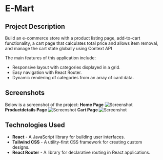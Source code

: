 
# E-Mart

## Project Description

Build an e-commerce store with a product listing page, add-to-cart functionality, a cart page that calculates total price and allows item removal, and manage the cart state globally using Context API

The main features of this application include:
- Responsive layout with categories displayed in a grid.
- Easy navigation with React Router.
- Dynamic rendering of categories from an array of card data.

## Screenshots

Below is a screenshot of the project:
**Home Page**
![Screenshot](../output/homepage.png)
**Productdetails Page**
![Screenshot](../output/productdetails.png)
**Cart Page**
![Screenshot](../output/cart.png)

## Technologies Used
- **React** - A JavaScript library for building user interfaces.
- **Tailwind CSS** - A utility-first CSS framework for creating custom designs.
- **React Router** - A library for declarative routing in React applications.

